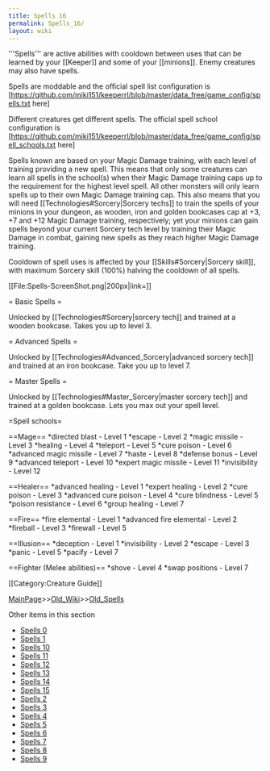 ```yaml
---
title: Spells 16
permalink: Spells_16/
layout: wiki
---
```

'''Spells''' are active abilities with cooldown between uses that can be learned by your [[Keeper]] and some of your [[minions]]. Enemy creatures may also have spells.

Spells are moddable and the official spell list configuration is [https://github.com/miki151/keeperrl/blob/master/data_free/game_config/spells.txt here]

Different creatures get different spells. The official spell school configuration is [https://github.com/miki151/keeperrl/blob/master/data_free/game_config/spell_schools.txt here]

Spells known are based on your Magic Damage training, with each level of training providing a new spell. This means that only some creatures can learn all spells in the school(s) when their Magic Damage training caps up to the requirement for the highest level spell. All other monsters will only learn spells up to their own Magic Damage training cap. This also means that you will need [[Technologies#Sorcery|Sorcery techs]] to train the spells of your minions in your dungeon, as wooden, iron and golden bookcases cap at +3, +7 and +12 Magic Damage training, respectively; yet your minions can gain spells beyond your current Sorcery tech level by training their Magic Damage in combat, gaining new spells as they reach higher Magic Damage training.

Cooldown of spell uses is affected by your [[Skills#Sorcery|Sorcery skill]], with maximum Sorcery skill (100%) halving the cooldown of all spells.

[[File:Spells-ScreenShot.png|200px|link=]]

= Basic Spells =

Unlocked by [[Technologies#Sorcery|sorcery tech]] and trained at a wooden bookcase. Takes you up to level 3.

= Advanced Spells =

Unlocked by [[Technologies#Advanced_Sorcery|advanced sorcery tech]] and trained at an iron bookcase. Take you up to level 7.
	
= Master Spells =

Unlocked by [[Technologies#Master_Sorcery|master sorcery tech]] and trained at a golden bookcase. Lets you max out your spell level.

=Spell schools=

==Mage==
*directed blast - Level 1
*escape - Level 2
*magic missile - Level 3
*healing - Level 4
*teleport - Level 5
*cure poison - Level 6
*advanced magic missile - Level 7
*haste - Level 8
*defense bonus - Level 9
*advanced teleport - Level 10
*expert magic missile - Level 11
*invisibility - Level 12

==Healer==
*advanced healing - Level 1
*expert healing - Level 2
*cure poison - Level 3
*advanced cure poison - Level 4
*cure blindness - Level 5
*poison resistance - Level 6
*group healing - Level 7

==Fire==
*fire elemental - Level 1
*advanced fire elemental - Level 2
*fireball - Level 3
*firewall - Level 5

==Illusion==
*deception - Level 1
*invisibility - Level 2
*escape - Level 3
*panic - Level 5
*pacify - Level 7

==Fighter (Melee abilities)==
*shove - Level 4
*swap positions - Level 7

[[Category:Creature Guide]]

[MainPage](/keeperrl_wiki/ "wikilink")>>[Old_Wiki](/keeperrl_wiki/Old_Wiki "wikilink")>>[Old_Spells](/keeperrl_wiki/Old_Spells "wikilink")

Other items in this section
-    [Spells 0](/keeperrl_wiki/Spells_0 "wikilink")
-    [Spells 1](/keeperrl_wiki/Spells_1 "wikilink")
-    [Spells 10](/keeperrl_wiki/Spells_10 "wikilink")
-    [Spells 11](/keeperrl_wiki/Spells_11 "wikilink")
-    [Spells 12](/keeperrl_wiki/Spells_12 "wikilink")
-    [Spells 13](/keeperrl_wiki/Spells_13 "wikilink")
-    [Spells 14](/keeperrl_wiki/Spells_14 "wikilink")
-    [Spells 15](/keeperrl_wiki/Spells_15 "wikilink")
-    [Spells 2](/keeperrl_wiki/Spells_2 "wikilink")
-    [Spells 3](/keeperrl_wiki/Spells_3 "wikilink")
-    [Spells 4](/keeperrl_wiki/Spells_4 "wikilink")
-    [Spells 5](/keeperrl_wiki/Spells_5 "wikilink")
-    [Spells 6](/keeperrl_wiki/Spells_6 "wikilink")
-    [Spells 7](/keeperrl_wiki/Spells_7 "wikilink")
-    [Spells 8](/keeperrl_wiki/Spells_8 "wikilink")
-    [Spells 9](/keeperrl_wiki/Spells_9 "wikilink")

